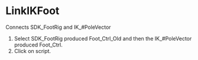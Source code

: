 # LinkIKFoot
Connects SDK_FootRig and IK_#PoleVector
1. Select SDK_FootRig produced Foot_Ctrl_Old and then the IK_#PoleVector produced Foot_Ctrl.
2. Click on script.
